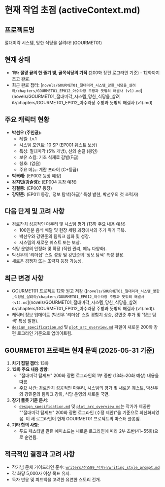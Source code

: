 # 현재 작업 초점 (activeContext.md)

## 프로젝트명
절대미각 시스템, 망한 식당을 살려라! (GOURMET01)

## 현재 상태
- **1부: 절망 끝의 한 줄기 빛, 골목식당의 기적** (200화 장편 로그라인 기준) - 12화까지 초고 완료.
- 최근 완료 챕터: [`novels/GOURMET01_절대미각_시스템_망한_식당을_살려라/chapters/GOURMET01_EP012_아수라장 주방과 뜻밖의 해결사 (v1).md`](novels/GOURMET01_절대미각_시스템_망한_식당을_살려라/chapters/GOURMET01_EP012_아수라장 주방과 뜻밖의 해결사 (v1).md)

## 주요 캐릭터 현황
- **박선우 (주인공):**
    - 레벨: Lv.1
    - 시스템 포인트: 10 SP (EP001 퀘스트 보상)
    - 특성: 절대미각 (5% 개방), 신의 손길 (봉인)
    - 보유 스킬: 기초 식재료 감별(F급)
    - 칭호: (없음)
    - 주요 메뉴: 계란 프라이 (C+등급)
- **박복례:** (EP002 등장 예정)
- **강지민(강슐랭):** (EP004 등장 예정)
- **김철중:** (EP007 등장)
- **강민준:** (EP011 등장, '정보 탐색(하급)' 특성 발현, 박선우의 첫 조력자)

## 다음 단계 및 고려 사항
- 경로잔치 성공적인 마무리 및 시스템 평가 (13화 주요 내용 예상)
    - 100인분 음식 배달 및 현장 세팅 과정에서의 추가 위기 극복.
    - 박선우와 강민준의 팀워크 심화 및 성장.
    - 시스템의 새로운 퀘스트 또는 보상.
- 식당 운영의 안정화 및 확장 (직원 관리, 메뉴 다양화).
- 박선우의 '리더십' 스킬 성장 및 강민준의 '정보 탐색' 특성 활용.
- 새로운 경쟁자 또는 조력자 등장 가능성.

## 최근 변경 사항
- GOURMET01 프로젝트 12화 원고 저장 ([`novels/GOURMET01_절대미각_시스템_망한_식당을_살려라/chapters/GOURMET01_EP012_아수라장 주방과 뜻밖의 해결사 (v1).md`](novels/GOURMET01_절대미각_시스템_망한_식당을_살려라/chapters/GOURMET01_EP012_아수라장 주방과 뜻밖의 해결사 (v1).md)).
- 캐릭터 정보 업데이트 (박선우 '리더십' 스킬 경험치 상승, 강민준 추가 및 '정보 탐색' 특성 발현).
- [`design_specification.md`](novels/GOURMET01_절대미각_시스템_망한_식당을_살려라/design_specification.md) 및 [`plot_arc_overview.md`](novels/GOURMET01_절대미각_시스템_망한_식당을_살려라/plot_arc_overview.md) 파일이 새로운 200화 장편 로그라인 기준으로 업데이트됨.

## GOURMET01 프로젝트 현재 문맥 (2025-05-31 기준)

1.  **차기 집필 챕터**: 13화
2.  **13화 주요 내용 방향**:
    *   "절대미각 탑셰프" 200화 장편 로그라인의 1부 중반 (13화~20화 예상) 내용을 따름.
    *   주요 사건: 경로잔치 성공적인 마무리, 시스템의 평가 및 새로운 퀘스트, 박선우와 강민준의 팀워크 강화, 식당 운영의 새로운 국면.
3.  **장기 플롯 기준 문서**:
    * [`design_specification.md`](novels/GOURMET01_절대미각_시스템_망한_식당을_살려라/design_specification.md) 및 [`plot_arc_overview.md`](novels/GOURMET01_절대미각_시스템_망한_식당을_살려라/plot_arc_overview.md)는 작가가 제공한 ""절대미각 탑셰프" 200화 장편 로그라인 (수정 제안)"을 기준으로 최신화되었음. 이 새 로그라인이 현재 GOURMET01 프로젝트의 마스터 플롯임.
4.  **기타 합의 사항**:
    * 푸드 페스티벌 관련 에피소드는 새로운 로그라인에 따라 2부 초반(41~55화)으로 순연됨.

## 적극적인 결정과 고려 사항
- 작가님 문체 가이드라인 준수: [`writers/찬스89_작가님/writing_style_prompt.md`](writers/찬스89_작가님/writing_style_prompt.md)
- 각 화당 5,000자 이상 목표 유지.
- 독자 반응 및 피드백을 고려한 유연한 스토리 전개.